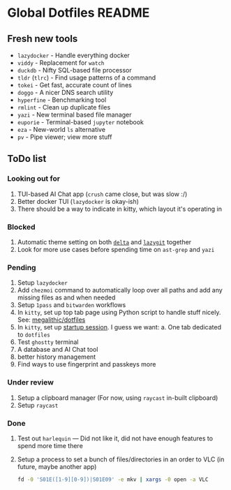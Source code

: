 # Global Dotfiles README

## Fresh new tools

- `lazydocker` - Handle everything docker
- `viddy` - Replacement for `watch`
- `duckdb` - Nifty SQL-based file processor
- `tldr` (`tlrc`) - Find usage patterns of a command
- `tokei` - Get fast, accurate count of lines
- `doggo` - A nicer DNS search utility
- `hyperfine` - Benchmarking tool
- `rmlint` - Clean up duplicate files
- `yazi` - New terminal based file manager
- `euporie` - Terminal-based `jupyter` notebook
- `eza` - New-world `ls` alternative
- `pv` - Pipe viewer; view more stuff

## ToDo list

### Looking out for

1. TUI-based AI Chat app (`crush` came close, but was slow :/)
2. Better docker TUI (`lazydocker` is okay-ish)
3. There should be a way to indicate in kitty, which layout it's operating in

### Blocked

1. Automatic theme setting on both [`delta`][3] and [`lazygit`][4] together
2. Look for more use cases before spending time on `ast-grep` and `yazi`

### Pending

1. Setup `lazydocker`
1. Add `chezmoi` command to automatically loop over all paths and add any missing
   files as and when needed
1. Setup `1pass` and `bitwarden` workflows
1. In `kitty`, set up top tab page using Python script to handle stuff nicely.
   See: [megalithic/dotfiles][1]
1. In `kitty`, set up [startup session][2]. I guess we want:
   a. One tab dedicated to `dotfiles`
1. Test `ghostty` terminal
1. A database and AI Chat tool
1. better history management
1. Find ways to use fingerprint and passkeys more

### Under review

1. Setup a clipboard manager (For now, using `raycast` in-built clipboard)
2. Setup `raycast`

### Done

1. Test out `harlequin` — Did not like it, did not have enough features to spend
   more time there
2. Setup a process to set a bunch of files/directories in an order to VLC (in
   future, maybe another app)

   ```bash
   fd -0 'S01E([1-9][0-9])|S01E09' -e mkv | xargs -0 open -a VLC
   ```

[1]: https://github.com/megalithic/dotfiles/blob/main/config/kitty/tab_bar.py
[2]: https://sw.kovidgoyal.net/kitty/conf/#opt-kitty.startup_session
[3]: https://github.com/dandavison/delta/issues/1968
[4]: https://github.com/jesseduffield/lazygit/issues/4366
